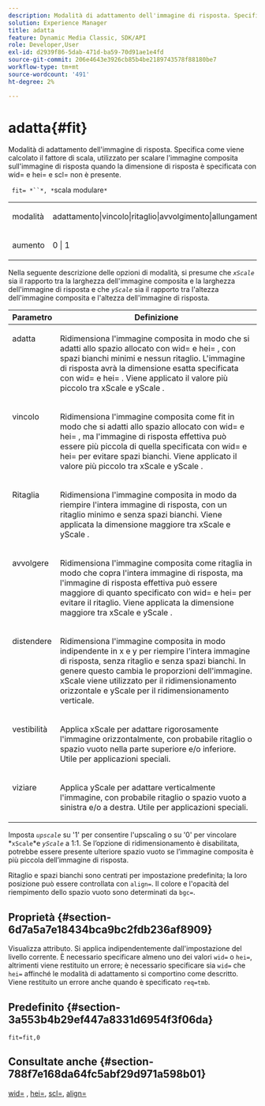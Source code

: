 ```yaml
---
description: Modalità di adattamento dell'immagine di risposta. Specifica come viene calcolato il fattore di scala, utilizzato per scalare l'immagine composita sull'immagine di risposta quando la dimensione di risposta è specificata con wid= e hei= e scl= non è presente.
solution: Experience Manager
title: adatta
feature: Dynamic Media Classic, SDK/API
role: Developer,User
exl-id: d2939f86-5dab-471d-ba59-70d91ae1e4fd
source-git-commit: 206e4643e3926cb85b4be2189743578f88180be7
workflow-type: tm+mt
source-wordcount: '491'
ht-degree: 2%

---
```


# adatta{#fit}

Modalità di adattamento dell&#39;immagine di risposta. Specifica come viene calcolato il fattore di scala, utilizzato per scalare l&#39;immagine composita sull&#39;immagine di risposta quando la dimensione di risposta è specificata con wid= e hei= e scl= non è presente.

` fit= *``*, *`scala modulare`*`

<table id="simpletable_50FBDC6B7CB2448891DD0F491DEB5ACF"> 
 <tr class="strow"> 
  <td class="stentry"> <p> <span class="codeph"> <span class="varname"> modalità  </span> </span> </p> </td> 
  <td class="stentry"> <p> <span class="codeph"> adattamento|vincolo|ritaglio|avvolgimento|allungamento|adattamento|adattamento  </span> </p> </td> 
 </tr> 
 <tr class="strow"> 
  <td class="stentry"> <p> <span class="codeph"> <span class="varname"> aumento  </span> </span> </p> </td> 
  <td class="stentry"> <p> <span class="codeph"> 0 | 1 </span> </p> </td> 
 </tr> 
</table>

Nella seguente descrizione delle opzioni di modalità, si presume che *`xScale`* sia il rapporto tra la larghezza dell&#39;immagine composita e la larghezza dell&#39;immagine di risposta e che *`yScale`* sia il rapporto tra l&#39;altezza dell&#39;immagine composita e l&#39;altezza dell&#39;immagine di risposta.

<table id="table_33408ECA9D164AFAA249F8589060545E"> 
 <thead> 
  <tr> 
   <th colname="col1" class="entry"> Parametro </th> 
   <th colname="col2" class="entry"> Definizione </th> 
  </tr> 
 </thead>
 <tbody> 
  <tr valign="top"> 
   <td colname="col1"> <p> <span class="codeph"> adatta </span> </p> </td> 
   <td colname="col2"> <p>Ridimensiona l'immagine composita in modo che si adatti allo spazio allocato con <span class="codeph"> wid= </span> e <span class="codeph"> hei= </span>, con spazi bianchi minimi e nessun ritaglio. L'immagine di risposta avrà la dimensione esatta specificata con <span class="codeph"> wid= </span> e <span class="codeph"> hei= </span>. Viene applicato il valore più piccolo tra <span class="varname"> xScale </span> e <span class="varname"> yScale </span>. </p> </td> 
  </tr> 
  <tr valign="top"> 
   <td colname="col1"> <p> <span class="codeph"> vincolo  </span> </p> </td> 
   <td colname="col2"> <p>Ridimensiona l'immagine composita come <span class="codeph"> fit </span> in modo che si adatti allo spazio allocato con <span class="codeph"> wid= </span> e <span class="codeph"> hei= </span>, ma l'immagine di risposta effettiva può essere più piccola di quella specificata con <span class="codeph"> wid= </span> e <span class="codeph"> hei= </span> per evitare spazi bianchi. Viene applicato il valore più piccolo tra <span class="varname"> xScale </span> e <span class="varname"> yScale </span>. </p> </td> 
  </tr> 
  <tr valign="top"> 
   <td colname="col1"> <p> <span class="codeph"> Ritaglia </span> </p> </td> 
   <td colname="col2"> <p>Ridimensiona l'immagine composita in modo da riempire l'intera immagine di risposta, con un ritaglio minimo e senza spazi bianchi. Viene applicata la dimensione maggiore tra <span class="varname"> xScale </span> e <span class="varname"> yScale </span>. </p> </td> 
  </tr> 
  <tr valign="top"> 
   <td colname="col1"> <p> <span class="codeph"> avvolgere  </span> </p> </td> 
   <td colname="col2"> <p>Ridimensiona l'immagine composita come <span class="codeph"> ritaglia </span> in modo che copra l'intera immagine di risposta, ma l'immagine di risposta effettiva può essere maggiore di quanto specificato con <span class="codeph"> wid= </span> e <span class="codeph"> hei= </span> per evitare il ritaglio. Viene applicata la dimensione maggiore tra <span class="varname"> xScale </span> e <span class="varname"> yScale </span>. </p> </td> 
  </tr> 
  <tr valign="top"> 
   <td colname="col1"> <p> <span class="codeph"> distendere  </span> </p> </td> 
   <td colname="col2"> <p>Ridimensiona l'immagine composita in modo indipendente in x e y per riempire l'intera immagine di risposta, senza ritaglio e senza spazi bianchi. In genere questo cambia le proporzioni dell'immagine. <span class="varname"> xScale  </span> viene utilizzato per il ridimensionamento orizzontale e  <span class="varname"> yScale  </span> per il ridimensionamento verticale. </p> </td> 
  </tr> 
  <tr valign="top"> 
   <td colname="col1"> <p> <span class="codeph"> vestibilità  </span> </p> </td> 
   <td colname="col2"> <p>Applica <span class="varname"> xScale </span> per adattare rigorosamente l'immagine orizzontalmente, con probabile ritaglio o spazio vuoto nella parte superiore e/o inferiore. Utile per applicazioni speciali. </p> </td> 
  </tr> 
  <tr valign="top"> 
   <td colname="col1"> <p> <span class="codeph"> viziare  </span> </p> </td> 
   <td colname="col2"> <p>Applica <span class="varname"> yScale </span> per adattare verticalmente l'immagine, con probabile ritaglio o spazio vuoto a sinistra e/o a destra. Utile per applicazioni speciali. </p> </td> 
  </tr> 
 </tbody> 
</table>

Imposta *`upscale`* su &#39;1&#39; per consentire l&#39;upscaling o su &#39;0&#39; per vincolare *`xScale`*e *`yScale`* a 1:1. Se l’opzione di ridimensionamento è disabilitata, potrebbe essere presente ulteriore spazio vuoto se l’immagine composita è più piccola dell’immagine di risposta.

Ritaglio e spazi bianchi sono centrati per impostazione predefinita; la loro posizione può essere controllata con `align=`. Il colore e l&#39;opacità del riempimento dello spazio vuoto sono determinati da `bgc=`.

## Proprietà {#section-6d7a5a7e18434bca9bc2fdb236af8909}

Visualizza attributo. Si applica indipendentemente dall&#39;impostazione del livello corrente. È necessario specificare almeno uno dei valori `wid=` o `hei=`, altrimenti viene restituito un errore; è necessario specificare sia `wid=` che `hei=` affinché le modalità di adattamento si comportino come descritto. Viene restituito un errore anche quando è specificato `req=tmb`.

## Predefinito {#section-3a553b4b29ef447a8331d6954f3f06da}

`fit=fit,0`

## Consultate anche {#section-788f7e168da64fc5abf29d971a598b01}

[wid=](../../../../../is-api/http-ref/image-serving-api-ref/c-http-protocol-reference/c-command-reference/r-is-http-wid.md#reference-bfeadcb67bf4485f851eb21345527e47) ,  [hei=](../../../../../is-api/http-ref/image-serving-api-ref/c-http-protocol-reference/c-command-reference/r-is-http-hei.md#reference-6d6f556ccc0e4b98a815e8a5c1944a96),  [scl=](../../../../../is-api/http-ref/image-serving-api-ref/c-http-protocol-reference/c-command-reference/r-scl.md#reference-b2a74e493d0d407e98fe350551ba3fcc),  [align=](../../../../../is-api/http-ref/image-serving-api-ref/c-http-protocol-reference/c-command-reference/r-align.md#reference-b7d6b87c75124d78884f916dd6544bc7)
